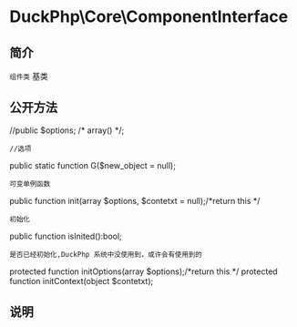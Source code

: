 # DuckPhp\Core\ComponentInterface

## 简介

`组件类` 基类 

## 公开方法

//public $options; /* array() */;

    //选项
public static function G($new_object = null);

    可变单例函数
public function init(array $options, $contetxt = null);/*return this */

    初始化
public function isInited():bool;

    是否已经初始化,DuckPhp 系统中没使用到，或许会有使用到的
protected function initOptions(array $options);/*return this */
protected function initContext(object $contetxt);

## 说明

